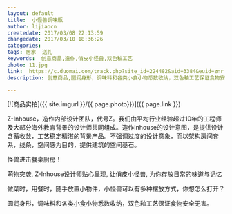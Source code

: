 ```yaml
---
layout: default
title:  小怪兽调味瓶
author: lijiaocn
createdate: 2017/03/08 22:13:59
changedate: 2017/03/10 18:36:26
categories:
tags: 居家  送礼
keywords:  创意商品,造作,俏皮小怪兽,双色釉工艺
photo: 11.jpg
link:  https://c.duomai.com/track.php?site_id=224482&aid=3384&euid=znr.io&t=http%3A%2F%2Fzaozuo.com%2Fitem%2F300089&DMHigh=1
description: 创意商品,圆润身形，调味料和各类小食小物悉数收纳，双色釉工艺保证食物安全无害。

---
```


[![商品实拍]({{ site.imgurl }}/{{ page.photo}})]({{ page.link }})

Z-Inhouse，造作内部设计团队，代号Z。我们由平均行业经验超过10年的工程师及大部分海外教育背景的设计师共同组成。造作Inhouse的设计意图，是提供设计含蓄收敛，工艺稳定精湛的背景产品。不强调过度的设计意象，而以架构房间套系，线条，空间感为目的，提供建筑的空间基石。

怪兽进击餐桌厨房！

萌物突袭, Z-Inhouse设计师贴心呈现, 让俏皮小怪兽, 为你存放日常的味道与记忆

做菜时，用餐时，随手放置小物件，小怪兽可以有多种摆放方式，你想怎么打开？

圆润身形，调味料和各类小食小物悉数收纳，双色釉工艺保证食物安全无害。
